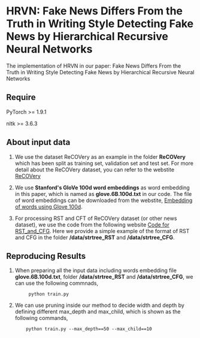 # HRVN: Fake News Differs From the Truth in Writing Style Detecting Fake News by Hierarchical Recursive Neural Networks

The implementation of HRVN in our paper: Fake News Differs From the Truth in Writing Style Detecting Fake News by Hierarchical Recursive Neural Networks

## Require
PyTorch >= 1.9.1

nltk >= 3.6.3

## About input data
1. We use the dataset ReCOVery as an example in the folder **ReCOVery** which has been split as training set, validation set and test set. For more detail about the ReCOVery dataset, you can refer to the webstite [ReCOVery](https://github.com/apurvamulay/ReCOVery)

2. We use **Stanford's GloVe 100d word embeddings** as word embedding in this paper, which is named as **glove.6B.100d.txt** in our code. The file of word embeddings can be downloaded from the webstite, [Embedding of words using Glove 100d](https://pages.github.com/).

3. For processing RST and CFT of ReCOVery dataset (or other news dataset), we use the code from the following website [Code for RST_and_CFG](https://pages.github.com/). Here we provide a simple example of the format of RST and CFG in the folder **/data/strtree_RST** and **/data/strtree_CFG**.

## Reproducing Results
1. When preparing all the input data including words embedding file **glove.6B.100d.txt**, folder **/data/strtree_RST** and **/data/strtree_CFG**, we can use the following commnads,


            python train.py
            
2. We can use pruning inside our method to decide width and depth by defining different max_depth and max_child, which is shown as the following commands,


           python train.py --max_depth==50 --max_child==10
